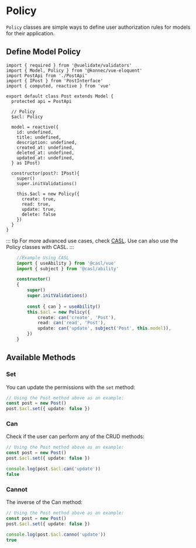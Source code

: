 # Policy

`Policy` classes are simple ways to define user authorization rules for models for their application.

## Define Model Policy

```ts{1,25,30-39}
import { required } from '@vuelidate/validators'
import { Model, Policy } from '@konnec/vue-eloquent'
import PostApi from './PostApi'
import { IPost } from 'PostInterface'
import { computed, reactive } from 'vue'

export default class Post extends Model {
  protected api = PostApi
  
  // Policy
  $acl: Policy

  model = reactive({
    id: undefined,
    title: undefined,
    description: undefined,
    created_at: undefined,
    deleted_at: undefined,
    updated_at: undefined,
  } as IPost)

  constructor(post?: IPost){
    super()
    super.initValidations()
    
    this.$acl = new Policy({
      create: true,
      read: true,
      update: true,
      delete: false
    })
  }
}
```


::: tip
For more advanced use cases, check [CASL](https://casl.js.org/v6/en/). Use can also use the Policy classes 
with CASL.
:::

```ts
    //Example Using CASL
    import { useAbility } from '@casl/vue'
    import { subject } from '@casl/ability'

    constructor()
    {
        super()
        super.initValidations()
    
        const { can } = useAbility()
        this.$acl = new Policy({
            create: can('create', 'Post'),
            read: can('read', 'Post'),
            update: can('update', subject('Post', this.model)),
        })
    }
```

## Available Methods
### Set
You can update the permissions with the `set` method:
```ts
// Using the Post method above as an example:
const post = new Post()
post.$acl.set({ update: false })
```

### Can
Check if the user can perform any of the CRUD methods:

```ts
// Using the Post method above as an example:
const post = new Post()
post.$acl.set({ update: false })

console.log(post.$acl.can('update'))
false
```

### Cannot
The inverse of the Can method:

```ts
// Using the Post method above as an example:
const post = new Post()
post.$acl.set({ update: false })

console.log(post.$acl.canno('update'))
true
```
